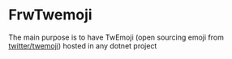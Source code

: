 FrwTwemoji
==========

The main purpose is to have TwEmoji (open sourcing emoji from [twitter/twemoji](https://github.com/twitter/twemoji)) hosted in any dotnet project

